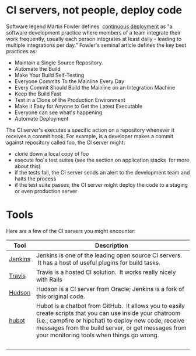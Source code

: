 
# CI servers, not people, deploy code

Software legend Martin Fowler defines  [continuous deployment](http://www.martinfowler.com/articles/continuousIntegration.html "") as "a software development practice where members of a team integrate their work frequently, usually each person integrates at least daily - leading to multiple integrations per day." Fowler's seminal article defines the key best practices as:

- Maintain a Single Source Repository.
- Automate the Build
- Make Your Build Self-Testing
- Everyone Commits To the Mainline Every Day
- Every Commit Should Build the Mainline on an Integration Machine
- Keep the Build Fast
- Test in a Clone of the Production Environment
- Make it Easy for Anyone to Get the Latest Executable
- Everyone can see what's happening
- Automate Deployment

The CI server's executes a specific action on a repository whenever it receives a commit hook. For example, is a developer makes a commit against repository called foo, the CI server might:

- clone down a local copy of foo
- execute foo's test suites (see the section on application stacks  for more about this)
- if the tests fail, the CI server sends an alert to the development team and halts the process
- if the test suite passes, the CI server might deploy the code to a staging or even production server

# Tools

Here are a few of the CI servers you might encounter:

| Tool | Description |
| --- | --- |
| [Jenkins](http://jenkins-ci.org/ "") | Jenkins is one of the leading open source CI servers.  It has a host of useful plugins for build tasks.  |
| [Travis](https://travis-ci.org/) | Travis is a hosted CI solution.  It works really nicely with Rails |
| [Hudson](http://hudson-ci.org/ "") | Hudson is a CI server from Oracle; Jenkins is a fork of this original code. |
| [hubot](http://hubot.github.com/) | Hubot is a chatbot from GitHub.  It allows you to easily create scripts that you can use inside your chatroom (i.e., campfire or hipchat) to deploy new code, receive messages from the build server, or get messages from your monitoring tools when things go wrong.  
  |

 

